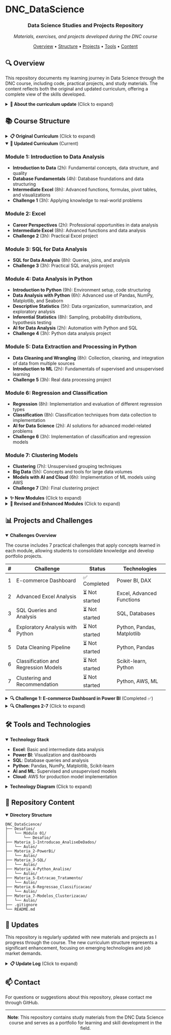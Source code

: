 # DNC_DataScience

<div align="center">
  <h3>Data Science Studies and Projects Repository</h3>
  <p><i>Materials, exercises, and projects developed during the DNC course</i></p>
</div>

<p align="center">
  <a href="#-overview">Overview</a> •
  <a href="#-course-structure">Structure</a> •
  <a href="#-projects-and-challenges">Projects</a> •
  <a href="#-tools-and-technologies">Tools</a> •
  <a href="#-repository-content">Content</a>
</p>

## 🔍 Overview

This repository documents my learning journey in Data Science through the DNC course, including code, practical projects, and study materials. The content reflects both the original and updated curriculum, offering a complete view of the skills developed.

<details>
<summary><b>🌟 About the curriculum update</b> (Click to expand)</summary>

> **Important note**: This repository is being updated to reflect the new curriculum. Materials from both versions (original and updated) will be made available as much as possible.

### Why is this update important?

1️⃣ **Market-aligned content**
- Modules completely revised to reflect industry trends and company requirements
- Focus on practical skills valued by employers

2️⃣ **Optimized course hours**
- Greater depth in Python, AI, Statistics, and Machine Learning
- Time distribution based on the relevance of topics in today's market

3️⃣ **Practical and targeted learning**
- Real company cases for immediate application of knowledge
- Updated teaching materials with the latest tools and techniques
- Projects that simulate real-world data scientist challenges
</details>

## 📚 Course Structure

<details>
<summary><b>📋 Original Curriculum</b> (Click to expand)</summary>

### Module 1: Introduction to Data Analysis
- **Database Fundamentals** (4h)
- **Intermediate Excel** (8h)
- **Power BI** (8h)
- **Challenge 1** (3h)

### Module 2: Power BI
- **Career Perspectives** (2h)
- **Intermediate Excel** (8h)
- **Challenge 2** (3h)

### Module 3: SQL for Data Analysis
- **SQL for Data Analysis** (8h)
- **Challenge 3** (3h)

### Module 4: Regression Analysis in Python
- **Introduction to Python** (12h)
- **Data Analysis with Python** (6h)
- **CRISP-DM** (11h)
- **Challenge 4** (3h)

### Module 5: Data Extraction and Processing in Python
- **Data Cleaning and Wrangling** (8h)
- **Challenge 5** (3h)

### Module 6: Classification Models
- **Regression** (7h)
- **Classification** (5h)
- **Challenge 6** (3h)

### Module 7: Clustering Models
- **Clustering** (7h)
- **Recommendation Systems** (6h)
- **Big Data** (5h)
- **Models** (3h)
- **Challenge 7** (3h)
</details>

<details open>
<summary><b>🚀 Updated Curriculum</b> (Current)</summary>

### Module 1: Introduction to Data Analysis
- **Introduction to Data** (2h): Fundamental concepts, data structure, and quality
- **Database Fundamentals** (4h): Database foundations and data structuring
- **Intermediate Excel** (8h): Advanced functions, formulas, pivot tables, and visualizations
- **Challenge 1** (3h): Applying knowledge to real-world problems

### Module 2: Excel
- **Career Perspectives** (2h): Professional opportunities in data analysis
- **Intermediate Excel** (8h): Advanced functions and data analysis
- **Challenge 2** (3h): Practical Excel project

### Module 3: SQL for Data Analysis
- **SQL for Data Analysis** (8h): Queries, joins, and analysis
- **Challenge 3** (3h): Practical SQL analysis project

### Module 4: Data Analysis in Python
- **Introduction to Python** (9h): Environment setup, code structuring
- **Data Analysis with Python** (6h): Advanced use of Pandas, NumPy, Matplotlib, and Seaborn
- **Descriptive Statistics** (5h): Data organization, summarization, and exploratory analysis
- **Inferential Statistics** (8h): Sampling, probability distributions, hypothesis testing
- **AI for Data Analysis** (2h): Automation with Python and SQL
- **Challenge 4** (3h): Python data analysis project

### Module 5: Data Extraction and Processing in Python
- **Data Cleaning and Wrangling** (8h): Collection, cleaning, and integration of data from multiple sources
- **Introduction to ML** (2h): Fundamentals of supervised and unsupervised learning
- **Challenge 5** (3h): Real data processing project

### Module 6: Regression and Classification
- **Regression** (8h): Implementation and evaluation of different regression types
- **Classification** (8h): Classification techniques from data collection to implementation
- **AI for Data Science** (2h): AI solutions for advanced model-related problems
- **Challenge 6** (3h): Implementation of classification and regression models

### Module 7: Clustering Models
- **Clustering** (7h): Unsupervised grouping techniques
- **Big Data** (5h): Concepts and tools for large data volumes
- **Models with AI and Cloud** (6h): Implementation of ML models using AWS
- **Challenge 7** (3h): Final clustering project
</details>

<details>
<summary><b>✨ New Modules</b> (Click to expand)</summary>

1. **Introduction to Data** (2h)
   - Fundamental concepts and data structure
   - Data quality and essential tools
   - Data professionals' routine

2. **Descriptive Statistics** (5h)
   - Data organization and summarization
   - Exploratory analysis with statistical measures
   - Data visualization techniques

3. **Inferential Statistics** (8h)
   - Sample selection and probability distributions
   - Confidence intervals and hypothesis testing
   - Analysis of relationships between variables

4. **AI for Data Analysis** (2h)
   - Analysis automation with Python and SQL
   - AI techniques applied to data analysis

5. **Introduction to ML** (2h)
   - Fundamentals of supervised and unsupervised learning
   - Data preparation for machine learning

6. **AI for Data Science** (2h)
   - AI applications for advanced models
   - Optimization of regression and classification with AI

7. **Models with AI and Cloud** (6h)
   - Implementation of ML models in AWS
   - Development of scalable pipelines
   - Integration of AI and cloud computing
</details>

<details>
<summary><b>🔄 Revised and Enhanced Modules</b> (Click to expand)</summary>

1. **Introduction to Python** (9h)
   - Development environment setup
   - Code structuring and best practices
   - List manipulation and composite variables
   - Practical projects with Pandas and NumPy

2. **Data Analysis with Python** (6h)
   - Advanced use of Pandas and NumPy
   - Visualization with Matplotlib and Seaborn
   - Pattern identification in data

3. **Data Cleaning and Wrangling** (8h)
   - Collection and integration of data from multiple sources
   - Cleaning techniques and quality assurance
   - Feature engineering for predictive modeling
   - Workflow optimization with large volumes

4. **Classification** (8h)
   - Data collection and preparation for classification
   - Model selection, training, and tuning
   - Classifier validation and implementation

5. **Regression** (8h)
   - Simple and multiple linear regression
   - Hyperparameter optimization
   - Evaluation and implementation of regression models
</details>

## 📊 Projects and Challenges

<details open>
<summary><b>Challenges Overview</b></summary>

The course includes 7 practical challenges that apply concepts learned in each module, allowing students to consolidate knowledge and develop portfolio projects.

| # | Challenge | Status | Technologies |
|---|---------|--------|-------------|
| 1 | E-commerce Dashboard | ✅ Completed | Power BI, DAX |
| 2 | Advanced Excel Analysis | ⏳ Not started | Excel, Advanced Functions |
| 3 | SQL Queries and Analysis | ⏳ Not started | SQL, Databases |
| 4 | Exploratory Analysis with Python | ⏳ Not started | Python, Pandas, Matplotlib |
| 5 | Data Cleaning Pipeline | ⏳ Not started | Python, Pandas |
| 6 | Classification and Regression Models | ⏳ Not started | Scikit-learn, Python |
| 7 | Clustering and Recommendation | ⏳ Not started | Python, AWS, ML |

</details>

<details>
<summary><b>🔍 Challenge 1: E-commerce Dashboard in Power BI</b> (Completed ✅)</summary>

**Objective**: Create a Power BI dashboard to analyze e-commerce results and predict future trends.

**Description**: In this challenge, I developed an interactive Power BI dashboard to analyze e-commerce sales data. The RID190616_Desafio01.pbix file contains the developed solution, which includes:

1) **Sales analysis by period**:
   - Visualization of temporal trends
   - Performance comparison between different periods

2) **Customer segmentation**:
   - Analysis by geographic region
   - Categorization by purchasing behavior

3) **Product performance**:
   - Identification of best-selling products
   - Profit margin analysis by category

4) **Key Performance Indicators (KPIs)**:
   - Conversion rate
   - Average ticket
   - Total revenue

5) **Future forecasts**:
   - Use of Power BI predictive analysis tools
   - Sales projection for upcoming periods

**Skills developed**:
- Data import and processing in Power BI
- Creation of measures and advanced calculations with DAX
- Development of interactive visualizations
- Implementation of simple predictive models
- Presentation of business insights
</details>

<details>
<summary><b>🔍 Challenges 2-7</b> (Click to expand)</summary>

### 🔍 Challenge 2: Advanced Analysis with Excel (⏳ Not started)

**Objective**: Develop complex analyses using advanced Excel features.

**Description**: This challenge will involve using advanced Excel functions such as VLOOKUP, SUMIF, pivot tables, and statistical analysis tools to extract insights from business datasets.

### 🔍 Challenge 3: SQL Queries and Analysis (⏳ Not started)

**Objective**: Create SQL queries to extract relevant information from relational databases.

**Description**: Development of SQL queries to solve business problems, including complex joins, subqueries, aggregation functions, and temporal data analysis.

### 🔍 Challenge 4: Exploratory Analysis with Python (⏳ Not started)

**Objective**: Conduct a complete exploratory analysis using Python and its data analysis libraries.

**Description**: Using Pandas, NumPy, Matplotlib, and Seaborn to explore a dataset, identify patterns, perform statistical tests, and present data-driven conclusions.

### 🔍 Challenge 5: Data Cleaning and Preparation (⏳ Not started)

**Objective**: Develop a complete data cleaning and preparation pipeline for analysis.

**Description**: Focus on data cleaning and wrangling techniques, including handling missing values, outlier detection, data normalization, and feature engineering.

### 🔍 Challenge 6: Classification and Regression Models (⏳ Not started)

**Objective**: Implement and evaluate classification and regression models to solve business problems.

**Description**: Development of predictive models using classification and regression algorithms, hyperparameter optimization, model performance evaluation, and results interpretation.

### 🔍 Challenge 7: Clustering and Recommendation Systems (⏳ Not started)

**Objective**: Create clustering models and recommendation systems using advanced machine learning techniques.

**Description**: Implementation of clustering algorithms for customer segmentation and development of content-based and collaborative filtering recommendation systems, plus exploration of Big Data concepts and model implementation in cloud environments.
</details>

## 🛠️ Tools and Technologies

<details open>
<summary><b>Technology Stack</b></summary>

- **Excel**: Basic and intermediate data analysis
- **Power BI**: Visualization and dashboards
- **SQL**: Database queries and analysis
- **Python**: Pandas, NumPy, Matplotlib, Scikit-learn
- **AI and ML**: Supervised and unsupervised models
- **Cloud**: AWS for production model implementation
</details>

<details>
<summary><b>Technology Diagram</b> (Click to expand)</summary>

```mermaid
graph TD
    A[Data Science] --> B[Data Analysis]
    A --> C[Machine Learning]
    A --> D[Big Data]
    
    B --> E[Excel]
    B --> F[SQL]
    B --> G[Python - Pandas/NumPy]
    B --> H[Visualization - Matplotlib/Seaborn]
    
    C --> I[Supervised Models]
    C --> J[Unsupervised Models]
    C --> K[Applied AI]
    
    I --> L[Regression]
    I --> M[Classification]
    
    J --> N[Clustering]
    J --> O[Dimensionality Reduction]
    
    D --> P[Cloud Computing - AWS]
    D --> Q[Distributed Processing]
    
    K --> R[AutoML]
    K --> S[Deep Learning]
```
</details>

## 📝 Repository Content

<details open>
<summary><b>Directory Structure</b></summary>

```
DNC_DataScience/
├── Desafios/
│   └── Módulo 01/
│       └── Desafio/
├── Materia_1-Introducao_AnaliseDeDados/
│   └── Aulas/
├── Materia_2-PowerBi/
│   └── Aulas/
├── Materia_3-SQL/
│   └── Aulas/
├── Materia_4-Python_Analise/
│   └── Aulas/
├── Materia_5-Extracao_Tratamento/
│   └── Aulas/
├── Materia_6-Regressao_Classificacao/
│   └── Aulas/
├── Materia_7-Modelos_Clusterizacao/
│   └── Aulas/
├── .gitignore
└── README.md

```
</details>

## 🔄 Updates

This repository is regularly updated with new materials and projects as I progress through the course. The new curriculum structure represents a significant enhancement, focusing on emerging technologies and job market demands.

<details>
<summary><b>📋 Update Log</b> (Click to expand)</summary>

- **March/2025**: README update with new dynamic structure
- **February/2025**: Completion of Challenge 1 - E-commerce Dashboard
- **January/2025**: Course start and repository setup
</details>

## 📫 Contact

For questions or suggestions about this repository, please contact me through GitHub.

---

<div align="center">
  <p><b>Note</b>: This repository contains study materials from the DNC Data Science course and serves as a portfolio for learning and skill development in the field.</p>
</div>